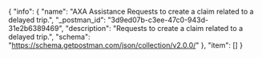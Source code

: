{
  "info": {
    "name": "AXA Assistance Requests to create a claim related to a delayed trip.",
    "_postman_id": "3d9ed07b-c3ee-47c0-943d-31e2b6389469",
    "description": "Requests to create a claim related to a delayed trip.",
    "schema": "https://schema.getpostman.com/json/collection/v2.0.0/"
  },
  "item": []
}